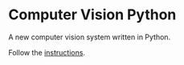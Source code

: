 # Computer Vision Python

A new computer vision system written in Python.

Follow the [instructions](https://uwarg-docs.atlassian.net/l/cp/8FnU7F9S).
